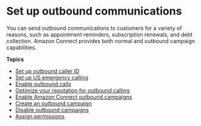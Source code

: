 # Set up outbound communications<a name="outbound-communications"></a>

You can send outbound communications to customers for a variety of reasons, such as appointment reminders, subscription renewals, and debt collection\. Amazon Connect provides both normal and outbound campaign capabilities\.

**Topics**
+ [Set up outbound caller ID](queues-callerid.md)
+ [Set up US emergency calling](setup-us-emergency-calling.md)
+ [Enable outbound calls](enable-outbound-calls.md)
+ [Optimize your reputation for outbound calling](optimize-outbound-calling.md)
+ [Enable Amazon Connect outbound campaigns](enable-outbound-campaigns.md)
+ [Create an outbound campaign](how-to-create-campaigns.md)
+ [Disable outbound campaigns](disable-outbound-campaigns.md)
+ [Assign permissions](security-profile-outbound-communication.md)